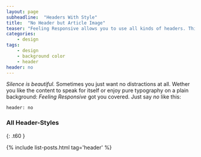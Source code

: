 ```yaml
---
layout: page
subheadline:  "Headers With Style"
title:  "No Header but Article Image"
teaser: "Feeling Responsive allows you to use all kinds of headers. This example shows <em>no</em> header but a centered image above the headline."
categories:
    - design
tags:
    - design
    - background color
    - header
header: no
---
```

*Silence is beautiful.* Sometimes you just want no distractions at all. Wether you like the content to speak for itself or enjoy pure typography on a plain background: *Feeling Responsive* got you covered. Just say *no* like this:

~~~
header: no
~~~


### All Header-Styles
{: .t60 }

{% include list-posts.html tag='header' %}